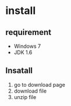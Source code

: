 # install
## requirement 
* Windows 7
* JDK 1.6

## Insatall
1. go to download page
1. download file
1. unzip file